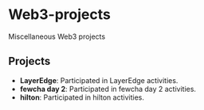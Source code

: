 # Web3-projects
Miscellaneous Web3 projects

## Projects
- **LayerEdge**: Participated in LayerEdge activities.
- **fewcha day 2**: Participated in fewcha day 2 activities.
- **hilton**: Participated in hilton activities.
